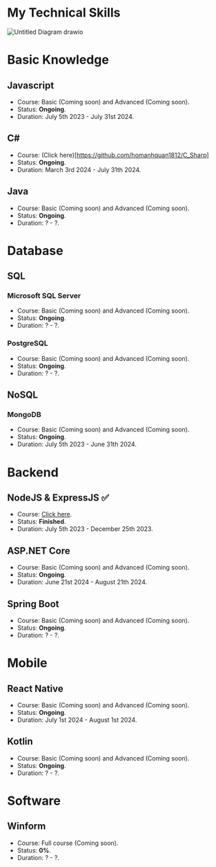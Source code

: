 # My Technical Skills

![Untitled Diagram drawio](https://github.com/homanhquan1812/My-Technical-Skills/assets/130955957/dcddf438-897f-4419-994e-dc13a116af38)

# Basic Knowledge
## Javascript
* Course: Basic (Coming soon) and Advanced (Coming soon).
* Status: <b>Ongoing</b>.
* Duration: July 5th 2023 - July 31st 2024. 
## C#
* Course: (Click here)[https://github.com/homanhquan1812/C_Sharp]
* Status: <b>Ongoing</b>.
* Duration: March 3rd 2024 - July 31th 2024. 
## Java
* Course: Basic (Coming soon) and Advanced (Coming soon).
* Status: <b>Ongoing</b>.
* Duration: ? - ?.
# Database
## SQL
### Microsoft SQL Server
* Course: Basic (Coming soon) and Advanced (Coming soon).
* Status: <b>Ongoing</b>.
* Duration: ? - ?.
### PostgreSQL
* Course: Basic (Coming soon) and Advanced (Coming soon).
* Status: <b>Ongoing</b>.
* Duration: ? - ?. 
## NoSQL
### MongoDB
* Course: Basic (Coming soon) and Advanced (Coming soon).
* Status: <b>Ongoing</b>.
* Duration: July 5th 2023 - June 31th 2024. 
# Backend
## NodeJS & ExpressJS :white_check_mark:	
* Course: [Click here](https://github.com/homanhquan1812/ExpressJS).
* Status: <b>Finished</b>.
* Duration: July 5th 2023 - December 25th 2023.
## ASP.NET Core
* Course: Basic (Coming soon) and Advanced (Coming soon).
* Status: <b>Ongoing</b>.
* Duration: June 21st 2024 - August 21th 2024. 
## Spring Boot
* Course: Basic (Coming soon) and Advanced (Coming soon).
* Status: <b>Ongoing</b>.
* Duration: ? - ?. 
# Mobile
## React Native
* Course: Basic (Coming soon) and Advanced (Coming soon).
* Status: <b>Ongoing</b>.
* Duration: July 1st 2024 - August 1st 2024. 
## Kotlin
* Course: Basic (Coming soon) and Advanced (Coming soon).
* Status: <b>Ongoing</b>.
* Duration: ? - ?. 
# Software
## Winform
* Course: Full course (Coming soon).
* Status: <b>0%</b>.
* Duration: ? - ?. 

